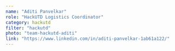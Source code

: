 ```yaml
---
name: "Aditi Panvelkar"
role: "HackUTD Logistics Coordinator"
category: hackutd
filter: "hackutd"
photo: "team-hackutd-aditi"
link: "https://www.linkedin.com/in/aditi-panvelkar-1ab61a122/"
---
```

